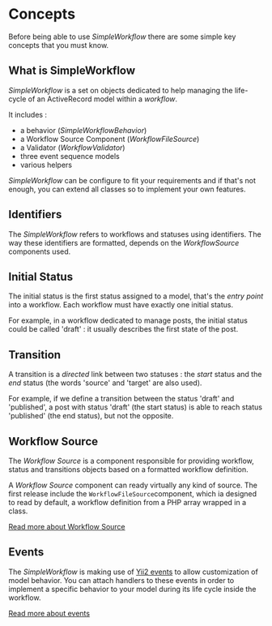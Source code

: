 # Concepts

Before being able to use *SimpleWorkflow* there are some simple key concepts that you must know.

## What is SimpleWorkflow

*SimpleWorkflow* is a set on objects dedicated to help managing the life-cycle of an ActiveRecord
model within a *workflow*.

It includes :

- a behavior (*SimpleWorkflowBehavior*)
- a Workflow Source Component (*WorkflowFileSource*)
- a Validator (*WorkflowValidator*)
- three event sequence models
- various helpers 

*SimpleWorkflow* can be configure to fit your requirements and if that's not enough, you can extend all classes so to
implement your own features.

## Identifiers

The *SimpleWorkflow* refers to workflows and statuses using identifiers. The way these identifiers are formatted, depends 
on the *WorkflowSource* components used. 

## Initial Status

The initial status is the first status assigned to a model, that's the *entry point* into a workflow. Each
workflow must have exactly one initial status.

For example, in a workflow dedicated to manage posts, the initial status could be called 'draft' : it usually
describes the first state of the post. 


## Transition

A transition is a *directed* link between two statuses : the *start* status and the *end* status (the words
'source' and 'target' are also used).

For example, if we define a transition between the status 'draft' and 'published', a post with status 'draft' (the start status) is able to
reach status 'published' (the end status), but not the opposite.

## Workflow Source

The *Workflow Source* is a component responsible for providing workflow, status and transitions objects based on a formatted workflow definition.

A *Workflow Source* component can ready virtually any kind of source. The first release include the `WorkflowFileSource`component, which
ia designed to read by default, a workflow definition from a PHP array wrapped in a class.

[Read more about Workflow Source](concept-source.md)

## Events

The *SimpleWorkflow* is making use of [Yii2 events](http://www.yiiframework.com/doc-2.0/guide-concept-events.html) to allow customization
of model behavior. You can attach handlers to these events in order to implement a specific behavior to your model during its life cycle 
inside the workflow.

[Read more about events](concept-events.md)



  

